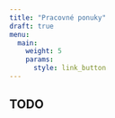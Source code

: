 ```yaml
---
title: "Pracovné ponuky"
draft: true
menu:
  main:
    weight: 5
    params:
      style: link_button
---
```


## TODO 
